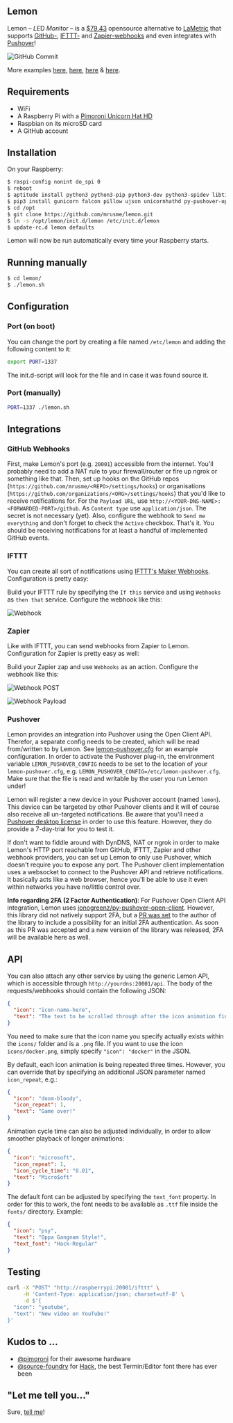 Lemon
-----

Lemon – *LE*D *Mon*itor – is a [$79.43](docs/pimoroni-shop.png) opensource alternative to [LaMetric](https://lametric.com) that supports [GitHub-](https://developer.github.com/webhooks/), [IFTTT-](https://ifttt.com/maker_webhooks) and [Zapier-webhooks](https://zapier.com/apps/webhook/) and even integrates with [Pushover](https://pushover.net)!

![GitHub Commit](docs/github-commit.gif)

More examples [here](docs/github-dockerci.md), [here](docs/github-fork.md), [here](docs/ifttt-twitter.md) & [here](docs/pushover.md).

## Requirements

- WiFi
- A Raspberry Pi with a [Pimoroni Unicorn Hat HD](https://shop.pimoroni.de/products/unicorn-hat-hd)
- Raspbian on its microSD card
- A GitHub account

## Installation

On your Raspberry:

```bash
$ raspi-config nonint do_spi 0
$ reboot
$ aptitude install python3 python3-pip python3-dev python3-spidev libtiff5-dev libjpeg-dev zlib1g-dev libfreetype6-dev liblcms2-dev libwebp-dev libharfbuzz-dev libfribidi-dev tcl8.6-dev tk8.6-dev python-tk
$ pip3 install gunicorn falcon pillow ujson unicornhathd py-pushover-open-client
$ cd /opt
$ git clone https://github.com/mrusme/lemon.git
$ ln -s /opt/lemon/init.d/lemon /etc/init.d/lemon
$ update-rc.d lemon defaults
```

Lemon will now be run automatically every time your Raspberry starts.

## Running manually

```bash
$ cd lemon/
$ ./lemon.sh
```

## Configuration

### Port (on boot)

You can change the port by creating a file named `/etc/lemon` and adding the following content to it:

```bash
export PORT=1337
```

The init.d-script will look for the file and in case it was found source it.

### Port (manually)

```bash
PORT=1337 ./lemon.sh
```

## Integrations

### GitHub Webhooks

First, make Lemon's port (e.g. `20001`) accessible from the internet. You'll probably need to add a NAT rule to your firewall/router or fire up ngrok or something like that.
Then, set up hooks on the GitHub repos (`https://github.com/mrusme/<REPO>/settings/hooks`) or organisations (`https://github.com/organizations/<ORG>/settings/hooks`) that you'd like to receive notifications for. 
For the `Payload URL`, use `http://<YOUR-DNS-NAME>:<FORWARDED-PORT>/github`. As `Content type` use `application/json`. The secret is not necessary (yet). Also, configure the webhook to `Send me everything` and don't forget to check the `Active` checkbox.
That's it. You should be receiving notifications for at least a handful of implemented GitHub events.

### IFTTT

You can create all sort of notifications using [IFTTT's Maker Webhooks](https://ifttt.com/maker_webhooks). Configuration is pretty easy:

Build your IFTTT rule by specifying the `If this` service and using `Webhooks` as `then that` service. Configure the webhook like this:

![Webhook](docs/ifttt-make_a_web_request.png)

### Zapier

Like with IFTTT, you can send webhooks from Zapier to Lemon. Configuration for Zapier is pretty easy as well:

Build your Zapier zap and use `Webhooks` as an action. Configure the webhook like this:

![Webhook POST](docs/zapier-webhook-01.png)

![Webhook Payload](docs/zapier-webhook-02.png)

### Pushover

Lemon provides an integration into Pushover using the Open Client API. Therefor, a separate config needs to be created, which will be read from/written to by Lemon. See [lemon-pushover.cfg](lemon-pushover.cfg) for an example configuration. In order to activate the Pushover plug-in, the environment variable `LEMON_PUSHOVER_CONFIG` needs to be set to the location of your `lemon-pushover.cfg`, e.g. `LEMON_PUSHOVER_CONFIG=/etc/lemon-pushover.cfg`. Make sure that the file is read and writable by the user you run Lemon under!

Lemon will register a new device in your Pushover account (named `lemon`). This device can be targeted by other Pushover clients and it will of course also receive all un-targeted notifications. Be aware that you'll need a [Pushover desktop license](https://pushover.net/clients) in order to use this feature. However, they do provide a 7-day-trial for you to test it.

If don't want to fiddle around with DynDNS, NAT or ngrok in order to make Lemon's HTTP port reachable from GitHub, IFTTT, Zapier and other webhook providers, you can set up Lemon to only use Pushover, which doesn't require you to expose any port. The Pushover client implementation uses a websocket to connect to the Pushover API and retrieve notifications. It basically acts like a web browser, hence you'll be able to use it even within networks you have no/little control over.

**Info regarding 2FA (2 Factor Authentication)**: For Pushover Open Client API integration, Lemon uses [jonogreenz/py-pushover-open-client](https://github.com/jonogreenz/py-pushover-open-client/). However, this library did not natively support 2FA, but a [PR was set](https://github.com/jonogreenz/py-pushover-open-client/pull/6) to the author of the library to include a possibility for an initial 2FA authentication. As soon as this PR was accepted and a new version of the library was released, 2FA will be available here as well.

## API

You can also attach any other service by using the generic Lemon API, which is accessible through `http://yourdns:20001/api`. The body of the requests/webhooks should contain the following JSON:

```json
{ 
  "icon": "icon-name-here",
  "text": "The text to be scrolled through after the icon animation finished"
}
```

You need to make sure that the icon name you specify actually exists within the `icons/` folder and is a `.png` file. If you want to use the icon `icons/docker.png`, simply specify `"icon": "docker"` in the JSON.

By default, each icon animation is being repeated three times. However, you can override that by specifying an additional JSON parameter named `icon_repeat`, e.g.:

```json
{ 
  "icon": "doom-bloody",
  "icon_repeat": 1,
  "text": "Game over!"
}
```

Animation cycle time can also be adjusted individually, in order to allow smoother playback of longer animations:

```json
{ 
  "icon": "microsoft",
  "icon_repeat": 1,
  "icon_cycle_time": "0.01",
  "text": "Micro$oft"
}
```

The default font can be adjusted by specifying the `text_font` property. In order for this to work, the font needs to be available as `.ttf` file inside the `fonts/` directory. Example:

```json
{ 
  "icon": "psy",
  "text": "Oppa Gangnam Style!",
  "text_font": "Hack-Regular"
}
```

## Testing

```bash
curl -X "POST" "http://raspberrypi:20001/ifttt" \
     -H 'Content-Type: application/json; charset=utf-8' \
     -d $'{
  "icon": "youtube",
  "text": "New video on YouTube!"
}'
```

## Kudos to ...

- [@pimoroni](https://github.com/pimoroni) for their awesome hardware
- [@source-foundry](https://github.com/source-foundry) for [Hack](https://github.com/source-foundry/Hack), the best Termin/Editor font there has ever been

## "Let me tell you..."

Sure, [tell me](https://twitter.com/intent/tweet?text=@mrusme%20regarding%20Lemon,%20let%20me%20tell%20you%20that...)!
